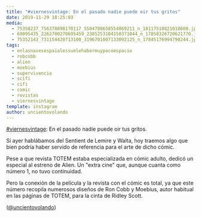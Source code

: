 ```yaml
---
title: "#viernesvintage: En el pasado nadie puede oir tus gritos"
date: 2019-11-29 18:25:03
media: 
  - 75358237_756378898170117_5504780658554869211_n_18117518821018600.jpg
  - 69095435_2262700270695459_2385253104150371044_n_17858326720621770.jpg
  - 75352143_731154420713100_3196701007133092125_n_17845176994790244.jpg
tags: 
  - enlasnavesespaialessuelehabermuypocoespacio
  - robcobb
  - alien
  - moebius
  - supervivencia
  - scifi
  - cifi
  - comic
  - revistas
  - viernesvintage
template: instagram
author: uncientovolando
---
```


[#viernesvintage](/tags/viernesvintage): En el pasado nadie puede oir tus gritos.


Si ayer hablábamos del Sentient de Lemire y Walta, hoy traemos algo que bien podría haber servido de referencia para el arte de dicho cómic.


Pese a que revista TOTEM estaba especializada en cómic adulto, dedicó un especial al estreno de Alien. Un "extra cine" que, aunque cuanta como número 1, no tuvo continuidad.


Pero la conexión de la película y la revista con el cómic es total, ya que este número recopila numerosos diseños de Ron Cobb y Moebius, autor habitual en las páginas de TOTEM, para la cinta de Ridley Scott.


([@uncientovolando](https://instagram.com/uncientovolando))
